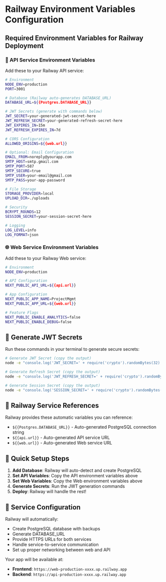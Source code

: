 # Railway Environment Variables Configuration

## Required Environment Variables for Railway Deployment

### 🔧 API Service Environment Variables

Add these to your Railway API service:

```bash
# Environment
NODE_ENV=production
PORT=3001

# Database (Railway auto-generates DATABASE_URL)
DATABASE_URL=${{Postgres.DATABASE_URL}}

# JWT Secrets (generate with commands below)
JWT_SECRET=your-generated-jwt-secret-here
JWT_REFRESH_SECRET=your-generated-refresh-secret-here
JWT_EXPIRES_IN=15m
JWT_REFRESH_EXPIRES_IN=7d

# CORS Configuration
ALLOWED_ORIGINS=${{web.url}}

# Optional: Email Configuration
EMAIL_FROM=noreply@yourapp.com
SMTP_HOST=smtp.gmail.com
SMTP_PORT=587
SMTP_SECURE=true
SMTP_USER=your-email@gmail.com
SMTP_PASS=your-app-password

# File Storage
STORAGE_PROVIDER=local
UPLOAD_DIR=./uploads

# Security
BCRYPT_ROUNDS=12
SESSION_SECRET=your-session-secret-here

# Logging
LOG_LEVEL=info
LOG_FORMAT=json
```

### 🌐 Web Service Environment Variables

Add these to your Railway Web service:

```bash
# Environment
NODE_ENV=production

# API Configuration
NEXT_PUBLIC_API_URL=${{api.url}}

# App Configuration
NEXT_PUBLIC_APP_NAME=ProjectMgmt
NEXT_PUBLIC_APP_URL=${{web.url}}

# Feature Flags
NEXT_PUBLIC_ENABLE_ANALYTICS=false
NEXT_PUBLIC_ENABLE_DEBUG=false
```

## 🔑 Generate JWT Secrets

Run these commands in your terminal to generate secure secrets:

```bash
# Generate JWT Secret (copy the output)
node -e "console.log('JWT_SECRET=' + require('crypto').randomBytes(32).toString('hex'))"

# Generate Refresh Secret (copy the output) 
node -e "console.log('JWT_REFRESH_SECRET=' + require('crypto').randomBytes(32).toString('hex'))"

# Generate Session Secret (copy the output)
node -e "console.log('SESSION_SECRET=' + require('crypto').randomBytes(32).toString('hex'))"
```

## 🚀 Railway Service References

Railway provides these automatic variables you can reference:

- `${{Postgres.DATABASE_URL}}` - Auto-generated PostgreSQL connection string
- `${{api.url}}` - Auto-generated API service URL
- `${{web.url}}` - Auto-generated Web service URL

## 📝 Quick Setup Steps

1. **Add Database**: Railway will auto-detect and create PostgreSQL
2. **Set API Variables**: Copy the API environment variables above
3. **Set Web Variables**: Copy the Web environment variables above  
4. **Generate Secrets**: Run the JWT generation commands
5. **Deploy**: Railway will handle the rest!

## 🔧 Service Configuration

Railway will automatically:
- Create PostgreSQL database with backups
- Generate DATABASE_URL
- Provide HTTPS URLs for both services
- Handle service-to-service communication
- Set up proper networking between web and API

Your app will be available at:
- **Frontend**: `https://web-production-xxxx.up.railway.app`
- **Backend**: `https://api-production-xxxx.up.railway.app`